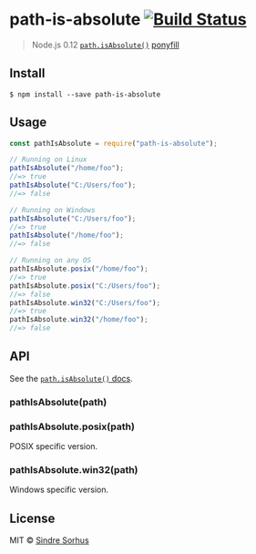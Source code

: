 # path-is-absolute [![Build Status](https://travis-ci.org/sindresorhus/path-is-absolute.svg?branch=master)](https://travis-ci.org/sindresorhus/path-is-absolute)

> Node.js 0.12 [`path.isAbsolute()`](http://nodejs.org/api/path.html#path_path_isabsolute_path) [ponyfill](https://ponyfill.com)


## Install

```
$ npm install --save path-is-absolute
```


## Usage

```js
const pathIsAbsolute = require("path-is-absolute");

// Running on Linux
pathIsAbsolute("/home/foo");
//=> true
pathIsAbsolute("C:/Users/foo");
//=> false

// Running on Windows
pathIsAbsolute("C:/Users/foo");
//=> true
pathIsAbsolute("/home/foo");
//=> false

// Running on any OS
pathIsAbsolute.posix("/home/foo");
//=> true
pathIsAbsolute.posix("C:/Users/foo");
//=> false
pathIsAbsolute.win32("C:/Users/foo");
//=> true
pathIsAbsolute.win32("/home/foo");
//=> false
```


## API

See the [`path.isAbsolute()` docs](http://nodejs.org/api/path.html#path_path_isabsolute_path).

### pathIsAbsolute(path)

### pathIsAbsolute.posix(path)

POSIX specific version.

### pathIsAbsolute.win32(path)

Windows specific version.


## License

MIT © [Sindre Sorhus](https://sindresorhus.com)
